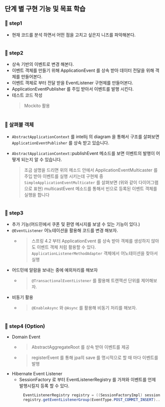 ## 단계 별 구현 기능 및 목표 학습

### 🚀 step1
- 현재 코드를 분석 하면서 어떤 점을 고치고 싶은지 니즈를 파악해본다.  
#

### 🚀 step2
- 상속 기반의 이벤트로 변경 해본다.
- 이벤트 객체를 만들기 위해 ApplicationEvent 를 상속 받아 데이터 전달을 위해 객체를 만들어본다.
- 이벤트 객체로 부터 전달 받을 EventListener 구현체를 만들어본다.
- ApplicationEventPublisher 를 주입 받아서 이벤트를 발행 시킨다.
- 테스트 코드 작성 
  > Mockito 활용  
#

### 📖 살펴볼 객체
- `AbstractApplicationContext` 를 intellij 의 diagram 을 통해서 구조를 살펴보면 `ApplicationEventPublisher` 를 상속 받고 있습니다.  
- `AbstractApplicationContext`::publishEvent 메소드를 보면 이벤트의 발행이 어떻게 되는지 알 수 있습니다.    

  > 조금 설명을 드리면  위의 메소드 안에서 ApplicationEventMulticaster 를 주입 받아 이벤트를 실행 시키는데 구현체 중 `SimpleApplicationEventMulticater` 를 살펴보면 (위와 같이 다이어그램으로 표현) multicastEvent 메소드를 통해서 빈으로 등록된 이벤트 객체를 실행을 합니다
#

### 🚀 step3
- 추가 기능(어드민에서 쿠폰 및 환영 메시지를 보낼 수 있는 기능이 있다.)
- `@EventListener` 어노테이션을 활용해 코드를 변경 해보자.
    - >스프링 4.2 부터 ApplicationEvent 를 상속 받아 객체를 생성하지 않아도 이벤트 객체 처럼 활용할 수 있다.  `ApplicationListenerMethodAdapter` 객체에서 어노테이션을 찾아서 실행
- 어드민에 알람을 보내는 중에 예외처리를 해보자
    - >`@TransactionalEventListener` 를 활용해 트랜잭션 단위를 제어해보자.
- 비동기 활용
  - >`@EnableAsync` 와 `@Async` 를 활용해 비동기 처리를 해보자.
#
  
### 🚀 step4 (Option)
- Domain Event
  - > AbstractAggregateRoot 를 상속 받아 이벤트를 제공
  - >registerEvent 를 통해 jpa의 save 를 명시적으로 할 때 마다 이벤트를 발행
- Hibernate Event Listener
  - SessionFactory 로 부터 EventListenerRegistry 를 가져와 이벤트를 언제 발행시킬지 등록 할 수 있다.
   ```java
        EventListenerRegistry registry = ((SessionFactoryImpl) sessionFactory).getServiceRegistry().getService(EventListenerRegistry.class);
        registry.getEventListenerGroup(EventType.POST_COMMIT_INSERT)..appendListener(ListenrBean);
  ```
